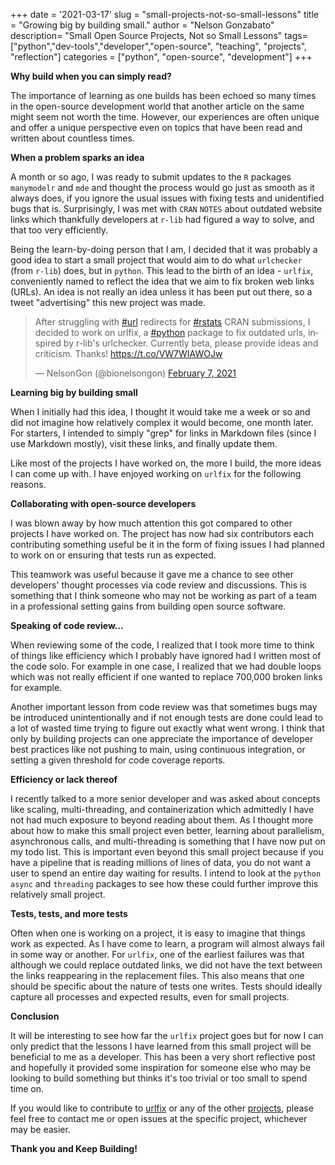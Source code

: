 +++
date = '2021-03-17'
slug = "small-projects-not-so-small-lessons"
title = "Growing big by building small."
author = "Nelson Gonzabato"
description= "Small Open Source Projects, Not so Small Lessons"
tags=["python","dev-tools","developer","open-source", "teaching", "projects",
"reflection"]
categories = ["python", "open-source", "development"]
+++

**Why build when you can simply read?** 

The importance of learning as one builds has been echoed so many times in the 
open-source development world that another article on the same might seem not 
worth the time. However, our experiences are often unique and offer a unique perspective even on topics that have been read and written about countless times.


**When a problem sparks an idea**

A month or so ago, I was ready to submit updates to the `R` packages `manymodelr`
and `mde` and thought the process would go just as smooth as it always does, if you ignore the usual issues with fixing tests and unidentified bugs that is. Surprisingly, I was met with `CRAN` `NOTES` about outdated website links which thankfully developers at `r-lib` had figured a way to solve, and that too very efficiently. 

Being the learn-by-doing person that I am, I decided that it was probably a good idea to start a small project that would aim to do what `urlchecker` (from `r-lib`) does, but in `python`. This lead to the birth of an idea - `urlfix`, conveniently named to reflect the idea that we aim to fix broken web links (URLs). An idea is not really an idea unless it has been put out there, so a tweet "advertising" this new project was made.

<blockquote class="twitter-tweet"><p lang="en" dir="ltr">After struggling with <a href="https://twitter.com/hashtag/url?src=hash&amp;ref_src=twsrc%5Etfw">#url</a> redirects for <a href="https://twitter.com/hashtag/rstats?src=hash&amp;ref_src=twsrc%5Etfw">#rstats</a> CRAN submissions, I decided to work on urlfix, a <a href="https://twitter.com/hashtag/python?src=hash&amp;ref_src=twsrc%5Etfw">#python</a> package to fix outdated urls, inspired by r-lib&#39;s urlchecker. Currently beta, please provide ideas and criticism. Thanks! <a href="https://t.co/VW7WIAWOJw">https://t.co/VW7WIAWOJw</a></p>&mdash; NelsonGon (@bionelsongon) <a href="https://twitter.com/bionelsongon/status/1358420756682702853?ref_src=twsrc%5Etfw">February 7, 2021</a></blockquote> <script async src="https://platform.twitter.com/widgets.js" charset="utf-8"></script>


**Learning big by building small**

When I initially had this idea, I thought it would take me a week or so and did not imagine how relatively complex it would become, one month later. For starters, I
intended to simply "grep" for links in Markdown files (since I use Markdown mostly), visit these links, and finally update them.

Like most of the projects I have worked on, the more I build, the more ideas I can come up with. I have enjoyed working on `urlfix` for the following reasons.

**Collaborating with open-source developers**

I was blown away by how much attention this got compared to other projects I have worked on. The project has now had six contributors each contributing something useful be it in the form of fixing issues I had planned to work on or ensuring that tests run as expected. 

This teamwork was useful because it gave me a chance to see other developers' thought processes via code review and discussions. This is something that I think someone who may not be working as part of a team in a professional setting gains from building open source software. 

**Speaking of code review...**

When reviewing some of the code, I realized that I took more time to think of things like efficiency which I probably have ignored had I written most of the code solo. For example in one case, I realized that we had double loops which was not really efficient if one wanted to replace 700,000 broken links for example. 

Another important lesson from code review was that sometimes bugs may be introduced unintentionally and if not enough tests are done could lead to a lot of wasted time trying to figure out exactly what went wrong. I think that only by building projects can one appreciate the importance of developer best practices like not pushing to main, using continuous integration, or setting a given threshold for code coverage reports. 

**Efficiency or lack thereof**

I recently talked to a more senior developer and was asked about concepts like scaling, multi-threading, and containerization which admittedly I have not had much exposure to beyond reading about them. As I thought more about how to make this small project even better, learning about parallelism, asynchronous calls, and multi-threading is something that I have now put on my todo list. This is important even beyond this small project because if you have a pipeline that is reading millions of lines of data, you do not want a user to spend an entire day waiting for results. I intend to look at the `python` `async` and `threading` packages to see how these could further improve this relatively small project.


**Tests, tests, and more tests**


Often when one is working on a project, it is easy to imagine that things work as expected. As I have come to learn, a program will almost always fail in some way or another. For `urlfix`, one of the earliest failures was that although we could replace outdated links, we did not have the text between the links reappearing in the replacement files. This also means that one should be specific about the nature of tests one writes. Tests should ideally capture all processes and expected results, even for small projects. 


**Conclusion**

It will be interesting to see how far the `urlfix` project goes but for now I can only predict that the lessons I have learned from this small project will be beneficial to me as a developer. This has been a very short reflective post and hopefully it provided some inspiration for someone else who may be looking to build something but thinks it's too trivial or too small to spend time on.

If you would like to contribute to [urlfix](https://github.com/Nelson-Gon/urlfix) or any of the other [projects](https://nelson-gon.github.io/projects), please feel free to contact me or open issues at the specific project, whichever may be easier.



**Thank you and Keep Building!** 















 